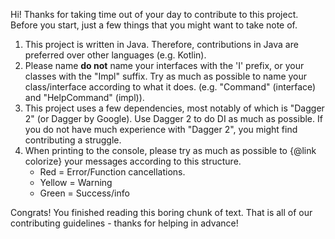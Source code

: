 Hi! Thanks for taking time out of your day to contribute to this project. 
Before you start, just a few things that you might want to take note of. 

1. This project is written in Java. Therefore, contributions in Java are preferred over other languages (e.g. Kotlin).
2. Please name **do not** name your interfaces with the 'I' prefix, or your classes with the "Impl" suffix.
Try as much as possible to name your class/interface according to what it does. (e.g. "Command" (interface) and "HelpCommand" (impl)).
3. This project uses a few dependencies, most notably of which is "Dagger 2" (or Dagger by Google). Use Dagger 2 to do DI as much as possible.
If you do not have much experience with "Dagger 2", you might find contributing a struggle.
4. When printing to the console, please try as much as possible to {@link colorize} your messages according to this structure.
    - Red = Error/Function cancellations.
    - Yellow = Warning
    - Green = Success/info

Congrats! You finished reading this boring chunk of text. That is all of our contributing guidelines - thanks for helping in advance!